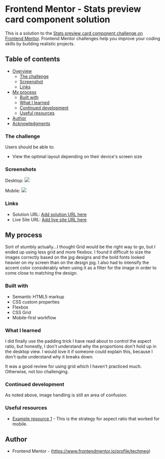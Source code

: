 # Frontend Mentor - Stats preview card component solution

This is a solution to the [Stats preview card component challenge on Frontend Mentor](https://www.frontendmentor.io/challenges/stats-preview-card-component-8JqbgoU62). Frontend Mentor challenges help you improve your coding skills by building realistic projects. 

## Table of contents

- [Overview](#overview)
  - [The challenge](#the-challenge)
  - [Screenshot](#screenshot)
  - [Links](#links)
- [My process](#my-process)
  - [Built with](#built-with)
  - [What I learned](#what-i-learned)
  - [Continued development](#continued-development)
  - [Useful resources](#useful-resources)
- [Author](#author)
- [Acknowledgments](#acknowledgments)


### The challenge

Users should be able to:

- View the optimal layout depending on their device's screen size

### Screenshots
Desktop:
![](./imagse/stats-card-desktop.png)

Mobile:
![](./imagse/stats-card-mobile.png)

### Links

- Solution URL: [Add solution URL here](https://github.com/techmeg/stats-preview-card)
- Live Site URL: [Add live site URL here]( https://techmeg.github.io/stats-preview-card/)

## My process

Sort of stumbly actually...I thought Grid would be the right way to go, but I ended up using less grid and more flexbox. I found it difficult to size the images correctly based on the jpg designs and the bold fonts looked heavier on my screen than on the design jpg. I also had to intensify the accent color considerably when using it as a filter for the image in order to come close to matching the design.

### Built with

- Semantic HTML5 markup
- CSS custom properties
- Flexbox
- CSS Grid
- Mobile-first workflow

### What I learned

I did finally use the padding trick I have read about to control the aspect ratio, but honestly, I don't understand why the proportions don't hold up in the desktop view. I would love it if someone could explain this, because I don't quite understand why it breaks down.

It was a good review for using grid which I haven't practiced much. Otherwise, not too challenging.

### Continued development

As noted above, image handling is still an area of confusion.

### Useful resources

- [Example resource 1](https://pqina.nl/blog/presenting-images-in-an-aspect-ratio-with-css/) - This is the strategy for aspect ratio that worked for mobile.

## Author

- Frontend Mentor - (https://www.frontendmentor.io/profile/techmeg)
